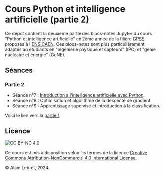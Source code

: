 # Cours Python et intelligence artificielle (partie 2)

Ce dépôt contient la deuxième partie des blocs-notes Jupyter du cours "Python et intelligence artificielle" en 2ème année de la filière [GPSE](https://www.ensicaen.fr/formation/diplomes-dingenieurs/formation-statut-etudiant/genie-physique-et-systemes-embarques/) proposés à l'[ENSICAEN](https://www.ensicaen.fr). Ces blocs-notes sont plus particulièrement adaptés au étudiants en "ingénierie physique et capteurs" (IPC) et "génie nucléaire et énergie" (GeNE).

## Séances

### Partie 2

- Séance n°7 : [Introduction à l'intelligence artificielle avec Python](./seance_07.ipynb).
- Séance n°8 : Optimisation et algorithme de la descente de gradient.
- Séance n°9 : Apprentissage supervisé et introduction à la classification.

Voici le lien vers la [partie 1](https://github.com/alainlebret/python-et-ia-1)

## Licence

![CC BY-NC 4.0](https://img.shields.io/badge/License-CC%20BY--NC%204.0-lightgrey.svg)

Ce cours est mis à disposition selon les termes de la licence [Creative Commons Attribution-NonCommercial 4.0 International License](https://creativecommons.org/licenses/by-nc/4.0/).

© Alain Lebret, 2024.
